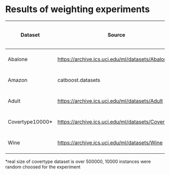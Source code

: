 # Results of weighting experiments

| Dataset | Source                                          | Size  | NumFeatures | PositiveClass | PositiveProportion | IsMulticlass | AUC | AUC-linear-weights | AUC-sqrt-weights | AUC-mu | AUC-mu-sqrt-weights |
|---------|-------------------------------------------------|-------|----|--------------|--------------------|--------------|-----|--------------------|------------------|--------|---------------------|
| Abalone | https://archive.ics.uci.edu/ml/datasets/Abalone | 4177  |  8 | merged 16-27 | 6.2%               | true         |    0.8934  ± 0.0110   |    0.8936 ± 0.0124    |   0.8918 ± 0.0128    |    0.5238 ± 0.1483      |    0.5249 ± 0.1440    |
| Amazon  | catboost.datasets                               | 32771 |  9 |  0           | 5.7%               | false        |   0.8441  ± 0.0062   |        0.8415  ± 0.0085    |   0.8422  ± 0.0089    |        |                     |
| Adult   | https://archive.ics.uci.edu/ml/datasets/Adult   | 32561 | 14 |  >50K        | 24.1%              | false        |    0.9298  ± 0.0033   |     0.9297  ± 0.0037   |      0.9300  ± 0.0032              |        |                     |
| Covertype10000* | https://archive.ics.uci.edu/ml/datasets/Covertype   | 10000 | 54 |  merged 4-7        | 8.5%              | true        |   0.9561  ± 0.0095    |          0.9560  ± 0.0098            |        0.9567  ± 0.0095        |   0.9839  ± 0.0029  |   0.9850 ± 0.0027  |
| Wine    | https://archive.ics.uci.edu/ml/datasets/Wine   | 4898 | 11 |  merged 8-10   | 3.6%              | true        |  0.9070  ± 0.0149  |  0.8998  ± 0.0145  |    0.9025  ± 0.0113   |    0.8739  ± 0.0321  |      0.8740  ± 0.0308     |


*real size of covertype dataset is over 500000, 10000 instances were random choosed for the experiment
